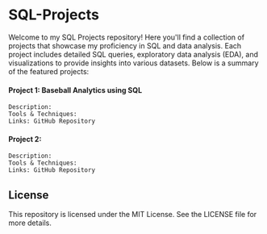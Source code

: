 # SQL-Projects

Welcome to my SQL Projects repository! Here you'll find a collection of projects that showcase my proficiency in SQL and data analysis. Each project includes detailed SQL queries, exploratory data analysis (EDA), and visualizations to provide insights into various datasets. Below is a summary of the featured projects:

#### Project 1: Baseball Analytics using SQL
    Description:
    Tools & Techniques: 
    Links: GitHub Repository  


#### Project 2: 
    Description: 
    Tools & Techniques: 
    Links: GitHub Repository  



    

## License

This repository is licensed under the MIT License. See the LICENSE file for more details.
